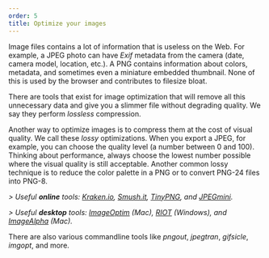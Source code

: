 ```yaml
---
order: 5
title: Optimize your images
---
```


Image files contains a lot of information that is useless on the Web. For example, a JPEG photo can have *Exif* metadata from the camera (date, camera model, location, etc.). A PNG contains information about colors, metadata, and sometimes even a miniature embedded thumbnail. None of this is used by the browser and contributes to filesize bloat.

There are tools that exist for image optimization that will remove all this unnecessary data and give you a slimmer file without degrading quality. We say they perform *lossless* compression.

Another way to optimize images is to compress them at the cost of visual quality. We call these *lossy* optimizations.  When you export a JPEG, for example, you can choose the quality level (a number between 0 and 100).  Thinking about performance, always choose the lowest number possible where the visual quality is still acceptable. Another common lossy technique is to reduce the color palette in a PNG or to convert PNG-24 files into PNG-8.

*> Useful **online** tools: [Kraken.io](http://kraken.io), [Smush.it](http://www.smushit.com), [TinyPNG](http://tinypng.org/), and [JPEGmini](http://jpegmini.com/).*

*> Useful **desktop** tools: [ImageOptim](http://imageoptim.com/) (Mac), [RIOT](http://luci.criosweb.ro/riot/download/) (Windows), and [ImageAlpha](http://pngmini.com/) (Mac).*

There are also various commandline tools like *pngout*, *jpegtran*, *gifsicle*, *imgopt*, and more.
